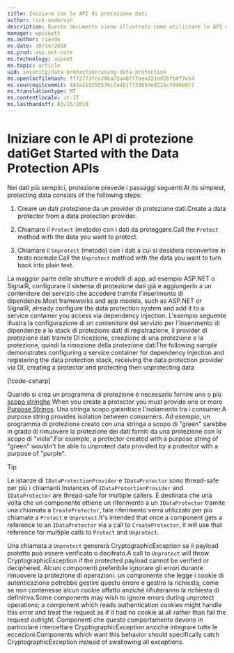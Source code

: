 ```yaml
---
title: Iniziare con le API di protezione dati
author: rick-anderson
description: Questo documento viene illustrato come utilizzare le API di protezione dati ASP.NET Core per la protezione e la rimozione della protezione dati in un'applicazione.
manager: wpickett
ms.author: riande
ms.date: 10/14/2016
ms.prod: asp.net-core
ms.technology: aspnet
ms.topic: article
uid: security/data-protection/using-data-protection
ms.openlocfilehash: ff72773fce28ba75aa8777eea321ed2bfb8f7e54
ms.sourcegitcommit: 493a215355576cfa481773365de021bcf04bb9c7
ms.translationtype: MT
ms.contentlocale: it-IT
ms.lasthandoff: 03/15/2018
---
```

# <a name="get-started-with-the-data-protection-apis"></a><span data-ttu-id="738b4-103">Iniziare con le API di protezione dati</span><span class="sxs-lookup"><span data-stu-id="738b4-103">Get Started with the Data Protection APIs</span></span>

<a name="security-data-protection-getting-started"></a>

<span data-ttu-id="738b4-104">Nei dati più semplici, protezione prevede i passaggi seguenti:</span><span class="sxs-lookup"><span data-stu-id="738b4-104">At its simplest, protecting data consists of the following steps:</span></span>

1. <span data-ttu-id="738b4-105">Creare un dati protezione da un provider di protezione dati.</span><span class="sxs-lookup"><span data-stu-id="738b4-105">Create a data protector from a data protection provider.</span></span>

2. <span data-ttu-id="738b4-106">Chiamare il `Protect` (metodo) con i dati da proteggere.</span><span class="sxs-lookup"><span data-stu-id="738b4-106">Call the `Protect` method with the data you want to protect.</span></span>

3. <span data-ttu-id="738b4-107">Chiamare il `Unprotect` (metodo) con i dati a cui si desidera riconvertire in testo normale.</span><span class="sxs-lookup"><span data-stu-id="738b4-107">Call the `Unprotect` method with the data you want to turn back into plain text.</span></span>

<span data-ttu-id="738b4-108">La maggior parte delle strutture e modelli di app, ad esempio ASP.NET o SignalR, configurare il sistema di protezione dati già e aggiungerlo a un contenitore del servizio che accedere tramite l'inserimento di dipendenze.</span><span class="sxs-lookup"><span data-stu-id="738b4-108">Most frameworks and app models, such as ASP.NET or SignalR, already configure the data protection system and add it to a service container you access via dependency injection.</span></span> <span data-ttu-id="738b4-109">L'esempio seguente illustra la configurazione di un contenitore del servizio per l'inserimento di dipendenze e lo stack di protezione dati di registrazione, il provider di protezione dati tramite DI ricezione, creazione di una protezione e la protezione, quindi la rimozione della protezione dati</span><span class="sxs-lookup"><span data-stu-id="738b4-109">The following sample demonstrates configuring a service container for dependency injection and registering the data protection stack, receiving the data protection provider via DI, creating a protector and protecting then unprotecting data</span></span>

[!code-csharp[](../../security/data-protection/using-data-protection/samples/protectunprotect.cs?highlight=26,34,35,36,37,38,39,40)]

<span data-ttu-id="738b4-110">Quando si crea un programma di protezione è necessario fornire uno o più [scopo stringhe](consumer-apis/purpose-strings.md).</span><span class="sxs-lookup"><span data-stu-id="738b4-110">When you create a protector you must provide one or more [Purpose Strings](consumer-apis/purpose-strings.md).</span></span> <span data-ttu-id="738b4-111">Una stringa scopo garantisce l'isolamento tra i consumer.</span><span class="sxs-lookup"><span data-stu-id="738b4-111">A purpose string provides isolation between consumers.</span></span> <span data-ttu-id="738b4-112">Ad esempio, un programma di protezione creato con una stringa a scopo di "green" sarebbe in grado di rimuovere la protezione dei dati forniti da una protezione con lo scopo di "viola".</span><span class="sxs-lookup"><span data-stu-id="738b4-112">For example, a protector created with a purpose string of "green" wouldn't be able to unprotect data provided by a protector with a purpose of "purple".</span></span>

>[!TIP]
> <span data-ttu-id="738b4-113">Le istanze di `IDataProtectionProvider` e `IDataProtector` sono thread-safe per più i chiamanti.</span><span class="sxs-lookup"><span data-stu-id="738b4-113">Instances of `IDataProtectionProvider` and `IDataProtector` are thread-safe for multiple callers.</span></span> <span data-ttu-id="738b4-114">È destinata che una volta che un componente ottiene un riferimento a un `IDataProtector` tramite una chiamata a `CreateProtector`, tale riferimento verrà utilizzato per più chiamate a `Protect` e `Unprotect`.</span><span class="sxs-lookup"><span data-stu-id="738b4-114">It's intended that once a component gets a reference to an `IDataProtector` via a call to `CreateProtector`, it will use that reference for multiple calls to `Protect` and `Unprotect`.</span></span>
>
><span data-ttu-id="738b4-115">Una chiamata a `Unprotect` genererà CryptographicException se il payload protetto può essere verificato o decifrato.</span><span class="sxs-lookup"><span data-stu-id="738b4-115">A call to `Unprotect` will throw CryptographicException if the protected payload cannot be verified or deciphered.</span></span> <span data-ttu-id="738b4-116">Alcuni componenti preferibile ignorare gli errori durante rimuovere la protezione di operazioni. un componente che legge i cookie di autenticazione potrebbe gestire questo errore e gestire la richiesta, come se non contenesse alcun cookie affatto anziché rifiuteranno la richiesta di definitiva.</span><span class="sxs-lookup"><span data-stu-id="738b4-116">Some components may wish to ignore errors during unprotect operations; a component which reads authentication cookies might handle this error and treat the request as if it had no cookie at all rather than fail the request outright.</span></span> <span data-ttu-id="738b4-117">Componenti che questo comportamento devono in particolare intercettare CryptographicException anziché integrare tutte le eccezioni.</span><span class="sxs-lookup"><span data-stu-id="738b4-117">Components which want this behavior should specifically catch CryptographicException instead of swallowing all exceptions.</span></span>
